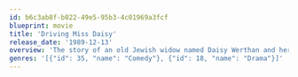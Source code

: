 ```yaml
---
id: b6c3ab8f-b022-49e5-95b3-4c01969a3fcf
blueprint: movie
title: 'Driving Miss Daisy'
release_date: '1989-12-13'
overview: 'The story of an old Jewish widow named Daisy Werthan and her relationship with her colored chauffeur Hoke. From an initial mere work relationship grew in 25 years a strong friendship between the two very different characters in a time when those types of relationships where shunned upon. Oscar winning tragic comedy with a star-studded cast and based on a play of the same name by Alfred Uhry.'
genres: '[{"id": 35, "name": "Comedy"}, {"id": 18, "name": "Drama"}]'
---
```

